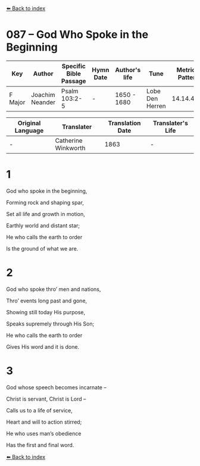[⬅️ Back to index](../README.md)

# 087 – God Who Spoke in the Beginning

Key | Author   | Specific Bible Passage     |Hymn Date |Author's life |Tune |Metrical Pattern   |Composer/Source                                                                                        
-- | --------- | ---------------------------|----------|--------------|-----|-------------------|-------------   
F Major  | Joachim Neander      | Psalm 103:2-5 | -  | 1650 - 1680 | Lobe Den Herren | 14.14.4.7.8 | Chorale Book for England, 1863 

Original Language | Translater | Translation Date   | Translater's Life     
----------------- | --------- | --------------------|-------------   
\-  | Catherine Winkworth      | 1863 | -  | 1827 - 1878 



# 1

God who spoke in the beginning,

Forming rock and shaping spar,

Set all life and growth in motion,

Earthly world and distant star;

He who calls the earth to order

Is the ground of what we are.



# 2

God who spoke thro’ men and nations,

Thro’ events long past and gone,

Showing still today His purpose,

Speaks supremely through His Son;

He who calls the earth to order

Gives His word and it is done.



# 3

God whose speech becomes incarnate –

Christ is servant, Christ is Lord –

Calls us to a life of service,

Heart and will to action stirred;

He who uses man’s obedience

Has the first and final word.

[⬅️ Back to index](../README.md)
